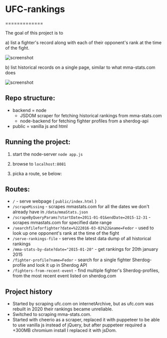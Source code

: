 # UFC-rankings
=============

The goal of this project is to 

a) list a fighter's record along with each of their opponent's rank at the time of the fight.

![screenshot](https://i.imgur.com/jZV8gA6.png)

b) list historical records on a single page, similar to what mma-stats.com does

![screenshot](https://i.imgur.com/daVexhr.png)

## Repo structure:
* backend = node
    - JSDOM scraper for fetching historical rankings from mma-stats.com 
    - node-backend for fetching fighter profiles from a sherdog-api
* public = vanilla js and html

## Running the project:

1. start the node-server
`node app.js`

2. browse to `localhost:8081`

3. picka a route, se below:

## Routes:

* `/` - serve webpage ( `public/index.html` )
* `/scrapeMissing` - scrapes mmastats.com for all the dates we don't already have in `/data/mmaStats.json`
* `/scrapeByQueryParams?startDate=2011-01-01&endDate=2015-12-31` - scrapes mmastats.com for specified date range
* `/searchfileforfighter?date=%222016-03-02%22&name=Fedor` - used to look up one opponent's rank at the time of the fight
* `/serve-rankings-file` - serves the latest data dump of all historical rankings
* `/mma-stats-by-date?date="2015-01-20"` - get rankings for 20th january 2015
* `/fighter-profile?name=Fedor` - search for a single fighter Sherdog-profile and look it up in Sherdog API 
* `/fighters-from-recent-event` - find multiple fighter's Sherdog-profiles, from the most recent event listed on sherdog.com

## Project history

* Started by scraping ufc.com on internetArchive, but as ufc.com was rebuilt in 2020 their rankings became unreliable.
* Switched to scraping mma-stats.com. 
* Started with cheerio as a scraper, replaced it with puppeteer to be able to use vanilla js instead of jQuery, but after puppeteer required a +300MB chromium install I replaced it with jsDom.